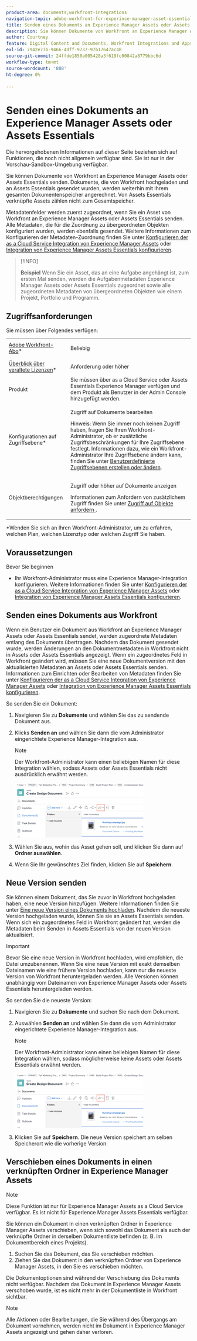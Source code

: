 ```yaml
---
product-area: documents;workfront-integrations
navigation-topic: adobe-workfront-for-experince-manager-asset-essentials
title: Senden eines Dokuments an Experience Manager Assets oder Assets Essentials
description: Sie können Dokumente von Workfront an Experience Manager Assets oder Assets Essentials senden. Dokumente, die von Workfront hochgeladen und an Assets Essentials gesendet wurden, werden weiterhin mit Ihrem gesamten Dokumentenspeicher angerechnet. Von Assets Essentials verknüpfte Assets zählen nicht zum Gesamtspeicher.
author: Courtney
feature: Digital Content and Documents, Workfront Integrations and Apps
exl-id: 7942e77b-9466-4dff-9737-97b17647ac48
source-git-commit: 24ffde1850a005428a3f619fc00842a8779bbc6d
workflow-type: tm+mt
source-wordcount: '888'
ht-degree: 0%

---
```


# Senden eines Dokuments an Experience Manager Assets oder Assets Essentials

<span class="preview">Die hervorgehobenen Informationen auf dieser Seite beziehen sich auf Funktionen, die noch nicht allgemein verfügbar sind. Sie ist nur in der Vorschau-Sandbox-Umgebung verfügbar.</span>

Sie können Dokumente von Workfront an Experience Manager Assets oder Assets Essentials senden. Dokumente, die von Workfront hochgeladen und an Assets Essentials gesendet wurden, werden weiterhin mit Ihrem gesamten Dokumentenspeicher angerechnet. Von Assets Essentials verknüpfte Assets zählen nicht zum Gesamtspeicher.

Metadatenfelder werden zuerst zugeordnet, wenn Sie ein Asset von Workfront an Experience Manager Assets oder Assets Essentials senden. Alle Metadaten, die für die Zuordnung zu übergeordneten Objekten konfiguriert wurden, werden ebenfalls gesendet. Weitere Informationen zum Konfigurieren der Metadaten-Zuordnung finden Sie unter [Konfigurieren der as a Cloud Service Integration von Experience Manager Assets](/help/quicksilver/administration-and-setup/configure-integrations/configure-aacs-integration.md) oder [Integration von Experience Manager Assets Essentials konfigurieren](/help/quicksilver/documents/adobe-workfront-for-experience-manager-assets-essentials/setup-asset-essentials.md).

>[!INFO]
>
>**Beispiel** Wenn Sie ein Asset, das an eine Aufgabe angehängt ist, zum ersten Mal senden, werden die Aufgabenmetadaten Experience Manager Assets oder Assets Essentials zugeordnet sowie alle zugeordneten Metadaten von übergeordneten Objekten wie einem Projekt, Portfolio und Programm.

## Zugriffsanforderungen

Sie müssen über Folgendes verfügen:

<table style="table-layout:auto"> 
 <col> 
 <col> 
 <tbody> 
  <tr> 
   <td role="rowheader"><a href="https://www.workfront.com/plans" target="_blank">Adobe Workfront-Abo</a>*</td> 
   <td> <p> Beliebig</p> </td> 
  </tr> 
  <tr> 
   <td role="rowheader"><a href="../../administration-and-setup/add-users/access-levels-and-object-permissions/wf-licenses.md" class="MCXref xref">Überblick über veraltete Lizenzen</a>*</td> 
   <td> <p>Anforderung oder höher</p> </td> 
  </tr> 
  <tr> 
   <td role="rowheader">Produkt</td> 
   <td>Sie müssen über as a Cloud Service oder Assets Essentials Experience Manager verfügen und dem Produkt als Benutzer in der Admin Console hinzugefügt werden.
</td> 
  </tr> 
  <tr> 
   <td role="rowheader">Konfigurationen auf Zugriffsebene*</td> 
   <td> <p>Zugriff auf Dokumente bearbeiten</p> <p>Hinweis: Wenn Sie immer noch keinen Zugriff haben, fragen Sie Ihren Workfront-Administrator, ob er zusätzliche Zugriffsbeschränkungen für Ihre Zugriffsebene festlegt. Informationen dazu, wie ein Workfront-Administrator Ihre Zugriffsebene ändern kann, finden Sie unter <a href="../../administration-and-setup/add-users/configure-and-grant-access/create-modify-access-levels.md" class="MCXref xref">Benutzerdefinierte Zugriffsebenen erstellen oder ändern</a>.</p> </td> 
  </tr> 
  <tr> 
   <td role="rowheader">Objektberechtigungen</td> 
   <td> <p>Zugriff oder höher auf Dokumente anzeigen</p> <p>Informationen zum Anfordern von zusätzlichem Zugriff finden Sie unter <a href="../../workfront-basics/grant-and-request-access-to-objects/request-access.md" class="MCXref xref">Zugriff auf Objekte anfordern </a>.</p> </td> 
  </tr> 
 </tbody> 
</table>

&#42;Wenden Sie sich an Ihren Workfront-Administrator, um zu erfahren, welchen Plan, welchen Lizenztyp oder welchen Zugriff Sie haben.

## Voraussetzungen

Bevor Sie beginnen

* Ihr Workfront-Administrator muss eine Experience Manager-Integration konfigurieren. Weitere Informationen finden Sie unter [Konfigurieren der as a Cloud Service Integration von Experience Manager Assets](/help/quicksilver/administration-and-setup/configure-integrations/configure-aacs-integration.md) oder [Integration von Experience Manager Assets Essentials konfigurieren](/help/quicksilver/documents/adobe-workfront-for-experience-manager-assets-essentials/setup-asset-essentials.md).


## Senden eines Dokuments aus Workfront

Wenn ein Benutzer ein Dokument aus Workfront an Experience Manager Assets oder Assets Essentials sendet, werden zugeordnete Metadaten entlang des Dokuments übertragen. Nachdem das Dokument gesendet wurde, werden Änderungen an den Dokumentmetadaten in Workfront nicht in Assets oder Assets Essentials angezeigt. Wenn ein zugeordnetes Feld in Workfront geändert wird, müssen Sie eine neue Dokumentversion mit den aktualisierten Metadaten an Assets oder Assets Essentials senden. Informationen zum Einrichten oder Bearbeiten von Metadaten finden Sie unter [Konfigurieren der as a Cloud Service Integration von Experience Manager Assets](/help/quicksilver/administration-and-setup/configure-integrations/configure-aacs-integration.md) oder [Integration von Experience Manager Assets Essentials konfigurieren](../../documents/adobe-workfront-for-experience-manager-assets-essentials/setup-asset-essentials.md).

So senden Sie ein Dokument:

1. Navigieren Sie zu **Dokumente** und wählen Sie das zu sendende Dokument aus.
1. Klicks **Senden an** und wählen Sie dann die vom Administrator eingerichtete Experience Manager-Integration aus.

   >[!NOTE]
   >
   >Der Workfront-Administrator kann einen beliebigen Namen für diese Integration wählen, sodass Assets oder Assets Essentials nicht ausdrücklich erwähnt werden.

   ![](assets/copy-of-send-to-in-toolbar-350x149.png)

1. Wählen Sie aus, wohin das Asset gehen soll, und klicken Sie dann auf **Ordner auswählen**.
1. Wenn Sie Ihr gewünschtes Ziel finden, klicken Sie auf **Speichern**.

## Neue Version senden

Sie können einem Dokument, das Sie zuvor in Workfront hochgeladen haben, eine neue Version hinzufügen. Weitere Informationen finden Sie unter [Eine neue Version eines Dokuments hochladen](../../documents/managing-documents/upload-new-document-version.md). Nachdem die neueste Version hochgeladen wurde, können Sie sie an Assets Essentials senden. Wenn sich ein zugeordnetes Feld in Workfront geändert hat, werden die Metadaten beim Senden in Assets Essentials von der neuen Version aktualisiert.

>[!IMPORTANT]
>
>Bevor Sie eine neue Version in Workfront hochladen, wird empfohlen, die Datei umzubenennen. Wenn Sie eine neue Version mit exakt demselben Dateinamen wie eine frühere Version hochladen, kann nur die neueste Version von Workfront heruntergeladen werden. Alle Versionen können unabhängig vom Dateinamen von Experience Manager Assets oder Assets Essentials heruntergeladen werden.

So senden Sie die neueste Version:

1. Navigieren Sie zu **Dokumente** und suchen Sie nach dem Dokument.
1. Auswählen **Senden an** und wählen Sie dann die vom Administrator eingerichtete Experience Manager-Integration aus.

   >[!NOTE]
   >
   >Der Workfront-Administrator kann einen beliebigen Namen für diese Integration wählen, sodass möglicherweise keine Assets oder Assets Essentials erwähnt werden.

   ![](assets/copy-of-send-to-in-toolbar-350x149.png)

1. Klicken Sie auf **Speichern**. Die neue Version speichert am selben Speicherort wie die vorherige Version.

## Verschieben eines Dokuments in einen verknüpften Ordner in Experience Manager Assets

>[!NOTE]
>
>Diese Funktion ist nur für Experience Manager Assets as a Cloud Service verfügbar. Es ist nicht für Experience Manager Assets Essentials verfügbar.

Sie können ein Dokument in einen verknüpften Ordner in Experience Manager Assets verschieben, wenn sich sowohl das Dokument als auch der verknüpfte Ordner in derselben Dokumentliste befinden (z. B. im Dokumentbereich eines Projekts).

1. Suchen Sie das Dokument, das Sie verschieben möchten.
1. Ziehen Sie das Dokument in den verknüpften Ordner von Experience Manager Assets, in den Sie es verschieben möchten.

<div class="preview">Die Dokumentoptionen sind während der Verschiebung des Dokuments nicht verfügbar. Nachdem das Dokument in Experience Manager Assets verschoben wurde, ist es nicht mehr in der Dokumentliste in Workfront sichtbar.

>[!NOTE]
>
> Alle Aktionen oder Bearbeitungen, die Sie während des Übergangs am Dokument vornehmen, werden nicht im Dokument in Experience Manager Assets angezeigt und gehen daher verloren.
</div>
